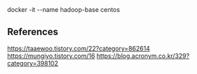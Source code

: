 ##
docker -it --name hadoop-base centos

## References

https://taaewoo.tistory.com/22?category=862614
https://mungiyo.tistory.com/16
https://blog.acronym.co.kr/329?category=398102